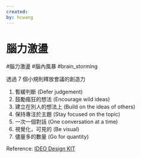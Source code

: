 ```yaml
---
created: 
by: hcwang
---
```

# 腦力激盪
#腦力激盪 #腦內風暴 #brain_storming 

透過 7 個小規則釋放會議的創造力
1. 暫緩判斷 (Defer judgement)
2. 鼓勵瘋狂的想法 (Encourage wild ideas)
3. 建立在別人的想法上 (Build on the ideas of others)
4. 保持專注於主題 (Stay focused on the topic)
5. 一次一個對話 (One conversation at a time)
6. 視覺化，可見的 (Be visual)
7. 儘量多的數量 (Go for quantity)


Reference:
[IDEO Design KIT](https://www.designkit.org/methods/28) 